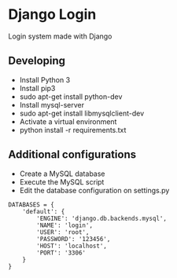 # Django Login

Login system made with Django

## Developing

- Install Python 3
- Install pip3
- sudo apt-get install python-dev
- Install mysql-server
- sudo apt-get install libmysqlclient-dev
- Activate a virtual environment
- python install -r requirements.txt

## Additional configurations

- Create a MySQL database
- Execute the MySQL script
- Edit the database configuration on settings.py

```
DATABASES = {
    'default': {
        'ENGINE': 'django.db.backends.mysql',
        'NAME': 'login',
        'USER': 'root',
        'PASSWORD': '123456',
        'HOST': 'localhost',
        'PORT': '3306'
    }
}
```
